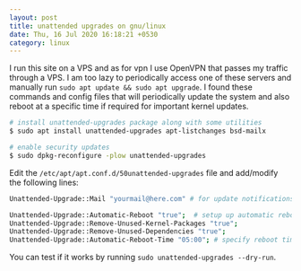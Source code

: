 ```yaml
---
layout: post
title: unattended upgrades on gnu/linux
date: Thu, 16 Jul 2020 16:18:21 +0530
category: linux
---
```


I run this site on a VPS and as for vpn I use OpenVPN that passes my traffic through a VPS. I am too lazy to periodically access one of these servers and manually run `sudo apt update && sudo apt upgrade`. I found these commands and config files that will periodically update the system and also reboot at a specific time if required for important kernel updates.

```bash
# install unattended-upgrades package along with some utilities
$ sudo apt install unattended-upgrades apt-listchanges bsd-mailx

# enable security updates
$ sudo dpkg-reconfigure -plow unattended-upgrades
```

Edit the `/etc/apt/apt.conf.d/50unattended-upgrades` file and add/modify the following lines:

```bash
Unattended-Upgrade::Mail "yourmail@here.com" # for update notifications

Unattended-Upgrade::Automatic-Reboot "true";  # setup up automatic reboot
Unattended-Upgrade::Remove-Unused-Kernel-Packages "true";
Unattended-Upgrade::Remove-Unused-Dependencies "true";
Unattended-Upgrade::Automatic-Reboot-Time "05:00"; # specify reboot time
```

 You can test if it works by running `sudo unattended-upgrades --dry-run`.
